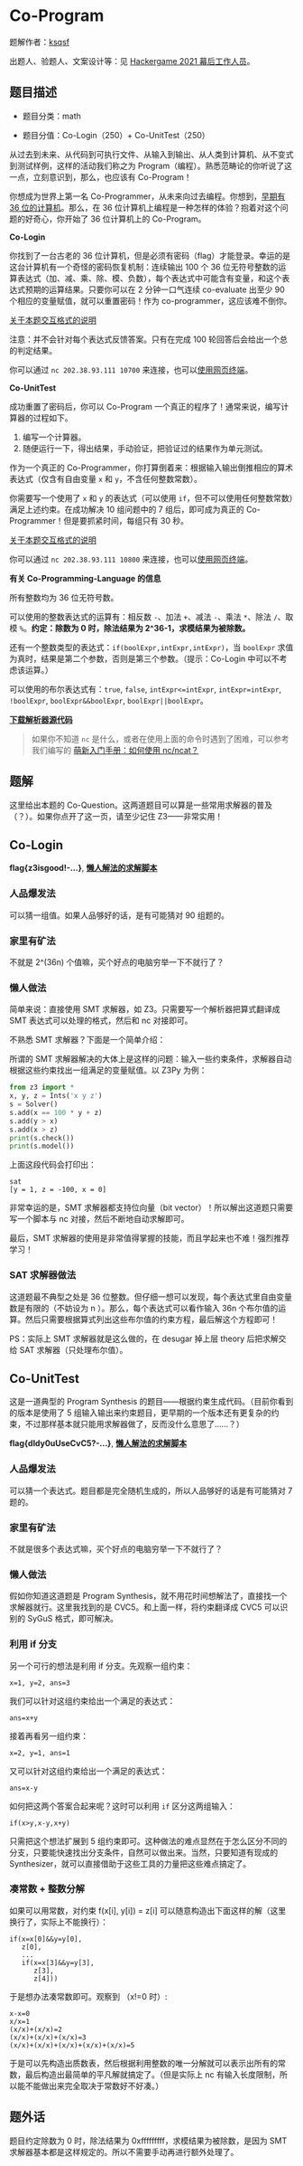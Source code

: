 # Co-Program

题解作者：[ksqsf](https://github.com/ksqsf)

出题人、验题人、文案设计等：见 [Hackergame 2021 幕后工作人员](../../credits.pdf)。

## 题目描述

- 题目分类：math

- 题目分值：Co-Login（250）+ Co-UnitTest（250）

从过去到未来、从代码到可执行文件、从输入到输出、从人类到计算机、从不变式到测试样例，这样的活动我们称之为 Program（编程）。熟悉范畴论的你听说了这一点，立刻意识到，那么，也应该有 Co-Program！

你想成为世界上第一名 Co-Programmer，从未来向过去编程。你想到，[早期有 36 位的计算机](http://www.catb.org/~esr/faqs/things-every-hacker-once-knew/#_36_bit_machines_and_the_persistence_of_octal)。那么，在 36 位计算机上编程是一种怎样的体验？抱着对这个问题的好奇心，你开始了 36 位计算机上的 Co-Program。

**Co-Login**

你找到了一台古老的 36 位计算机，但是必须有密码（flag）才能登录。幸运的是这台计算机有一个奇怪的密码恢复机制：连续输出 100 个 36 位无符号整数的运算表达式（加、减、乘、除、模、负数），每个表达式中可能含有变量，和这个表达式预期的运算结果。只要你可以在 2 分钟一口气连续 co-evaluate 出至少 90 个相应的变量赋值，就可以重置密码！作为 co-programmer，这应该难不倒你。

[关于本题交互格式的说明](src/cologin-format.txt)

注意：并不会针对每个表达式反馈答案。只有在完成 100 轮回答后会给出一个总的判定结果。

你可以通过 `nc 202.38.93.111 10700` 来连接，也可以[使用网页终端](http://202.38.93.111:10701/)。

**Co-UnitTest**

成功重置了密码后，你可以 Co-Program 一个真正的程序了！通常来说，编写计算器的过程如下。

1. 编写一个计算器。
2. 随便运行一下，得出结果，手动验证，把验证过的结果作为单元测试。

作为一个真正的 Co-Programmer，你打算倒着来：根据输入输出倒推相应的算术表达式（仅含有自由变量 `x` 和 `y`，不含任何整数常数）。

你需要写一个使用了 `x` 和 `y` 的表达式（可以使用 `if`，但不可以使用任何整数常数）满足上述约束。在成功解决 10 组问题中的 7 组后，即可成为真正的 Co-Programmer！但是要抓紧时间，每组只有 30 秒。

[关于本题交互格式的说明](src/counittest-format.txt)

你可以通过 `nc 202.38.93.111 10800` 来连接，也可以[使用网页终端](http://202.38.93.111:10801/)。

**有关 Co-Programming-Language 的信息**

所有整数均为 36 位无符号数。

可以使用的整数表达式的运算有：相反数 `-`、加法 `+`、减法 `-`、乘法 `*`、除法 `/`、取模 `%`。**约定：除数为 0 时，除法结果为 2^36-1，求模结果为被除数。**

还有一个整数类型的表达式：`if(boolExpr,intExpr,intExpr)`，当 `boolExpr` 求值为真时，结果是第二个参数，否则是第三个参数。（提示：Co-Login 中可以不考虑该运算。）

可以使用的布尔表达式有：`true`, `false`, `intExpr<=intExpr`, `intExpr=intExpr`, `!boolExpr`, `boolExpr&&boolExpr`, `boolExpr||boolExpr`。

**[下载解析器源代码](src/CoProgram-Source.zip)**

> 如果你不知道 `nc` 是什么，或者在使用上面的命令时遇到了困难，可以参考我们编写的 [萌新入门手册：如何使用 nc/ncat？](https://lug.ustc.edu.cn/planet/2019/09/how-to-use-nc/)

## 题解

这里给出本题的 Co-Question。这两道题目可以算是一些常用求解器的普及（？）。如果你点开了这一页，请至少记住 Z3——非常实用！

## Co-Login

**flag{z3isgood!-...}**, **[懒人解法的求解脚本](./src/bin/Solver1.hs)**

### 人品爆发法

可以猜一组值。如果人品够好的话，是有可能猜对 90 组题的。

### 家里有矿法

不就是 2^(36n) 个值嘛，买个好点的电脑穷举一下不就行了？

### 懒人做法

简单来说：直接使用 SMT 求解器，如 Z3。只需要写一个解析器把算式翻译成 SMT 表达式可以处理的格式，然后和 nc 对接即可。

不熟悉 SMT 求解器？下面是一个简单介绍：

所谓的 SMT 求解器解决的大体上是这样的问题：输入一些约束条件，求解器自动根据这些约束找出一组满足的变量赋值。以 Z3Py 为例：

```python
from z3 import *
x, y, z = Ints('x y z')
s = Solver()
s.add(x == 100 * y + z)
s.add(y > x)
s.add(x > z)
print(s.check())
print(s.model())
```

上面这段代码会打印出：

```
sat
[y = 1, z = -100, x = 0]
```

非常幸运的是，SMT 求解器都支持位向量（bit vector）！所以解出这道题只需要写一个脚本与 nc 对接，然后不断地自动求解即可。

最后，SMT 求解器的使用是非常值得掌握的技能，而且学起来也不难！强烈推荐学习！

### SAT 求解器做法

这道题最不典型之处是 36 位整数。但仔细一想可以发现，每个表达式里自由变量数是有限的（不妨设为 n ）。那么，每个表达式可以看作输入 36n 个布尔值的运算。然后只需要根据算式列出这些布尔值的约束方程，最后解这个方程即可！

PS：实际上 SMT 求解器就是这么做的，在 desugar 掉上层 theory 后把求解交给 SAT 求解器（只处理布尔值）。

## Co-UnitTest

这是一道典型的 Program Synthesis 的题目——根据约束生成代码。（目前你看到的版本是使用了 5 组输入输出来约束题目，更早期的一个版本还有更复杂的约束，不过那样基本就只能用求解器做了，反而没什么意思了……？）

**flag{dIdy0uUseCvC5?-...}**, **[懒人解法的求解脚本](./src/bin/Solver2.hs)**

### 人品爆发法

可以猜一个表达式。题目都是完全随机生成的，所以人品够好的话是有可能猜对 7 题的。

### 家里有矿法

不就是很多个表达式嘛，买个好点的电脑穷举一下不就行了？

### 懒人做法

假如你知道这道题是 Program Synthesis，就不用花时间想解法了，直接找一个求解器就行。这里我找到的是 CVC5。和上面一样，将约束翻译成 CVC5 可以识别的 SyGuS 格式，即可解决。

### 利用 if 分支

另一个可行的想法是利用 if 分支。先观察一组约束：

```
x=1, y=2, ans=3
```

我们可以针对这组约束给出一个满足的表达式：

```
ans=x+y
```

接着再看另一组约束：

```
x=2, y=1, ans=1
```

又可以针对这组约束给出一个满足的表达式：

```
ans=x-y
```

如何把这两个答案合起来呢？这时可以利用 `if` 区分这两组输入：

```
if(x>y,x-y,x+y)
```

只需把这个想法扩展到 5 组约束即可。这种做法的难点显然在于怎么区分不同的分支，只要能快速找出分支条件，自然可以做出来。当然，只要知道有现成的 Synthesizer，就可以直接借助于这些工具的力量把这些难点搞定了。

### 凑常数 + 整数分解

如果可以用常数，对约束 f(x[i], y[i]) = z[i] 可以随意构造出下面这样的解（这里换行了，实际上不能换行）：

```
if(x=x[0]&&y=y[0],
   z[0],
   ...
   if(x=x[3]&&y=y[3],
      z[3],
      z[4]))
```

于是想办法凑常数即可。观察到 （x!=0 时）:

```
x-x=0
x/x=1
(x/x)+(x/x)=2
(x/x)+(x/x)+(x/x)=3
(x/x)+(x/x)+(x/x)+(x/x)+(x/x)=5
```

于是可以先构造出质数表，然后根据利用整数的唯一分解就可以表示出所有的常数，最后构造出最简单的平凡解就搞定了。（但是实际上 nc 有输入长度限制，所以能不能做出来完全取决于常数好不好凑。）

## 题外话

题目约定除数为 0 时，除法结果为 0xfffffffff，求模结果为被除数，是因为 SMT 求解器基本都是这样规定的。所以不需要手动再进行额外处理了。
